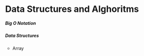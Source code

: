<h1>Data Structures and Alghoritms</h1>
<h5>Big O Notation</h5>
<h5>Data Structures</h5>
<ul type="circle">
  <li>Array</li>
</ul>
